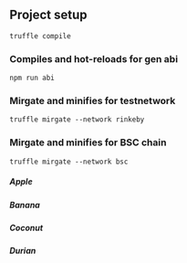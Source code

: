 ## Project setup
```
truffle compile
```

### Compiles and hot-reloads for gen abi
```
npm run abi
```

### Mirgate and minifies for testnetwork
```
truffle mirgate --network rinkeby
```

### Mirgate and minifies for BSC chain
```
truffle mirgate --network bsc
```

##### Apple

##### Banana

##### Coconut

##### Durian